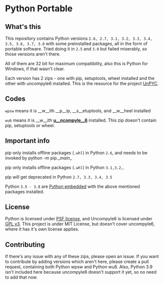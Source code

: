 #  Python Portable

## What's this

This repository contains Python versions `2.6, 2.7, 3.1, 3.2, 3.3, 3.4, 3.5, 3.6, 3.7, 3.8` with some preinstalled packages, all in the form of portable software.  Tried doing it in `2.5` and `3.0` but failed miserably, so those versions aren't there.   

All of them are 32 bit for maximum compatibility, also this is Python for Windows, if that wasn't clear.

Each version has 2 zips - one with pip, setuptools, wheel installed and the other with uncompyle6 installed. This is the resource for the project [UnPYC](https://github.com/FuturisticGoo/UnPYC). 

## Codes

`wpsw` means it is __w__ith __p__ip, __s__etuptools, and __w__heel installed

`wu6` means it is __w__ith [__u__ncompyle__6__](https://github.com/rocky/python-uncompyle6) installed. This zip doesn't contain pip, setuptools or wheel.

## Important info

pip only installs offline packages (`.whl`) in Python `2.6`, and needs to be invoked by python -m pip.\__main__ <command>

pip only installs offline packages (`.whl`) in Python `3.1,3.2,`.

pip will get deprecated in Python `2.7, 3.3, 3.4, 3.5`

Python `3.5 - 3.8` are [Python embedded](https://www.python.org/downloads/windows/) with the above mentioned packages installed.

## License

Python is licensed under [PSF license](https://docs.python.org/3/license.html), and Uncompyle6 is licensed under [GPL v3](https://github.com/rocky/python-uncompyle6/blob/master/COPYING). This project is under MIT License, but doesn't cover uncompyle6, where it has it's own license applies.

## Contributing

If there's any issue with any of these zips, please open an issue. If you want to contribute by adding versions which aren't here, please create a pull request, containing both Python wpsw and Python wu6. Also, Python 3.9 isn't included here because uncompyle6 doesn't support it yet, so no need to add that now.